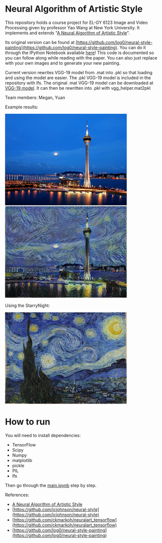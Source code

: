 # Neural Algorithm of Artistic Style #

This repository holds a course project for EL-GY 6123 Image and Video Processing given by professor Yao Wang at New York University. 
It implements and extends "[A Neural Algorithm of Artistic Style](http://arxiv.org/abs/1508.06576)".

Its original version can be found at [https://github.com/log0/neural-style-painting](https://github.com/log0/neural-style-painting). 
You can do it through the IPython Notebook available [here](./main.ipynb)! 
This code is documented so you can follow along while reading with the paper. 
You can also just replace with your own images and to generate your new painting.

Current version rewrites VGG-19 model from .mat into .pkl so that loading and using the model are easier. 
The .pkl VGG-19 model is included in the repository with lfs.
The original .mat VGG-19 model can be downloaded at [VGG-19 model](http://www.vlfeat.org/matconvnet/models/imagenet-vgg-verydeep-19.mat).
It can then be rewritten into .pkl with vgg_helper.mat2pkl

Team members: Megan, Yuan

Example results:

<img src="images/Macau.jpg" width="400px" height="300px" />
<img src="images/output-macau/4900 - final.png" width="400px" height="300px" />

Using the StarryNight:

<img src="images/StarryNight.jpg" width="400px" height="300px" />

# How to run

You will need to install dependencies:

- TensorFlow
- Scipy
- Numpy
- matplotlib
- pickle
- PIL
- lfs


Then go through the [main.ipynb](./main.ipynb) step by step.

References:
- [A Neural Algorithm of Artistic Style](http://arxiv.org/abs/1508.06576)
- [https://github.com/jcjohnson/neural-style](https://github.com/jcjohnson/neural-style)
- [https://github.com/ckmarkoh/neuralart_tensorflow](https://github.com/ckmarkoh/neuralart_tensorflow)
- [https://github.com/log0/neural-style-painting](https://github.com/log0/neural-style-painting)
